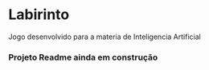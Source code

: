 # Labirinto

Jogo desenvolvido para a materia de Inteligencia Artificial


### Projeto Readme ainda em construção
